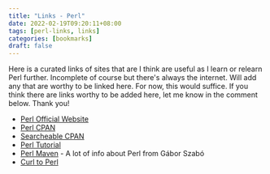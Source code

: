 ```yaml
---
title: "Links - Perl"
date: 2022-02-19T09:20:11+08:00
tags: [perl-links, links]
categories: [bookmarks]
draft: false
---
```


Here is a curated links of sites that are I think are useful as I learn or relearn Perl further. Incomplete of course but there's always the internet. Will add any that are worthy to be linked here. For now, this would suffice. If you think there are links worthy to be added here, let me know in the comment below. Thank you!

* [Perl Official Website](https://www.perl.org/)
* [Perl CPAN](https://www.perl.org/cpan.html)
* [Searcheable CPAN](https://metacpan.org/)
* [Perl Tutorial](https://www.perltutorial.org/)
* [Perl Maven](https://perlmaven.com/) - A lot of info about Perl from Gábor Szabó
* [Curl to Perl](https://corion.net/curl2lwp.psgi)
